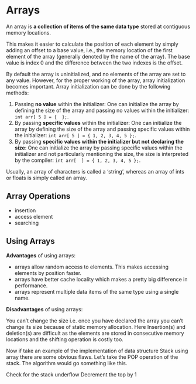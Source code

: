 # Arrays

An array is **a collection of items of the same data type** stored at contiguous memory locations. 

This makes it easier to calculate the position of each element by simply adding an offset to a base value, i.e., the memory location of the first element of the array (generally denoted by the name of the array). The base value is index 0 and the difference between the two indexes is the offset.

By default the array is uninitialized, and no elements of the array are set to any value. However, for the proper working of the array, array initialization becomes important. Array initialization can be done by the following methods:

1. Passing **no value** within the initializer: One can initialize the array by defining the size of the array and passing no values within the initializer: `int arr[ 5 ] = {  };`.
2. By passing **specific values** within the initializer: One can initialize the array by defining the size of the array and passing specific values within the initializer: `int arr[ 5 ] = { 1, 2, 3, 4, 5 };`.
3. By passing **specific values within the initializer but not declaring the size**: One can initialize the array by passing specific values within the initializer and not particularly mentioning the size, the size is interpreted by the compiler: `int arr[  ] = { 1, 2, 3, 4, 5 };`.

Usually, an array of characters is called a ‘string’, whereas an array of ints or floats is simply called an array.

## Array Operations

- insertion
- access element
- searching 

## Using Arrays

**Advantages** of using arrays: 

- arrays allow random access to elements. This makes accessing elements by position faster.
- arrays have better cache locality which makes a pretty big difference in performance.
- arrays represent multiple data items of the same type using a single name.

**Disadvantages** of using arrays: 

You can’t change the size i.e. once you have declared the array you can’t change its size because of static memory allocation. Here Insertion(s) and deletion(s) are difficult as the elements are stored in consecutive memory locations and the shifting operation is costly too.

Now if take an example of the implementation of data structure Stack using array there are some obvious flaws. 
Let’s take the POP operation of the stack. The algorithm would go something like this. 

Check for the stack underflow
Decrement the top by 1
